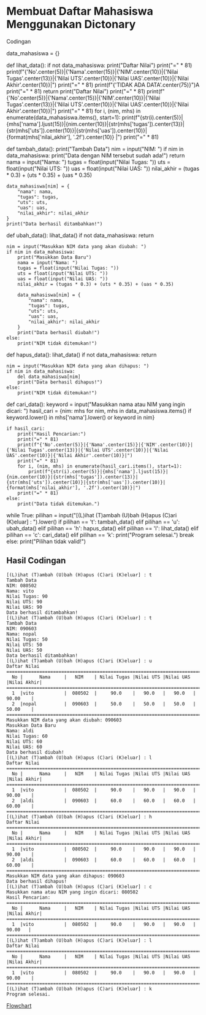 # Membuat Daftar Mahasiswa Menggunakan Dictonary
Codingan

data_mahasiswa = {}

def lihat_data():
    if not data_mahasiswa:
        print("Daftar Nilai")
        print("=" * 81)
        print(f"{'No'.center(5)}|{'Nama'.center(15)}|{'NIM'.center(10)}|{'Nilai Tugas'.center(13)}|{'Nilai UTS'.center(10)}|{'Nilai UAS'.center(10)}|{'Nilai Akhir'.center(10)}|")
        print("=" * 81)
        print(f"{'TIDAK ADA DATA'.center(75)}")A
        print("=" * 81)
        return
    print("Daftar Nilai")
    print("=" * 81)
    print(f"{'No'.center(5)}|{'Nama'.center(15)}|{'NIM'.center(10)}|{'Nilai Tugas'.center(13)}|{'Nilai UTS'.center(10)}|{'Nilai UAS'.center(10)}|{'Nilai Akhir'.center(10)}|")
    print("=" * 81)
    for i, (nim, mhs) in enumerate(data_mahasiswa.items(), start=1):
        print(f"{str(i).center(5)}|{mhs['nama'].ljust(15)}|{nim.center(10)}|{str(mhs['tugas']).center(13)}|{str(mhs['uts']).center(10)}|{str(mhs['uas']).center(10)}|{format(mhs['nilai_akhir'], '.2f').center(10)} |")
    print("=" * 81)

def tambah_data():
    print("Tambah Data")
    nim = input("NIM: ")
    if nim in data_mahasiswa:
        print("Data dengan NIM tersebut sudah ada!")
        return
    nama = input("Nama: ")
    tugas = float(input("Nilai Tugas: "))
    uts = float(input("Nilai UTS: "))
    uas = float(input("Nilai UAS: "))
    nilai_akhir = (tugas * 0.3) + (uts * 0.35) + (uas * 0.35)

    data_mahasiswa[nim] = {
        "nama": nama,
        "tugas": tugas,
        "uts": uts,
        "uas": uas,
        "nilai_akhir": nilai_akhir
    }
    print("Data berhasil ditambahkan!")

def ubah_data():
    lihat_data()
    if not data_mahasiswa:
        return
    
    nim = input("Masukkan NIM data yang akan diubah: ")
    if nim in data_mahasiswa:
        print("Masukkan Data Baru")
        nama = input("Nama: ")
        tugas = float(input("Nilai Tugas: "))
        uts = float(input("Nilai UTS: "))
        uas = float(input("Nilai UAS: "))
        nilai_akhir = (tugas * 0.3) + (uts * 0.35) + (uas * 0.35)

        data_mahasiswa[nim] = {
            "nama": nama,
            "tugas": tugas,
            "uts": uts,
            "uas": uas,
            "nilai_akhir": nilai_akhir
        }
        print("Data berhasil diubah!")
    else:
        print("NIM tidak ditemukan!")

def hapus_data():
    lihat_data()
    if not data_mahasiswa:
        return

    nim = input("Masukkan NIM data yang akan dihapus: ")
    if nim in data_mahasiswa:
        del data_mahasiswa[nim]
        print("Data berhasil dihapus!")
    else:
        print("NIM tidak ditemukan!")

def cari_data():
    keyword = input("Masukkan nama atau NIM yang ingin dicari: ")
    hasil_cari = {nim: mhs for nim, mhs in data_mahasiswa.items() if keyword.lower() in mhs['nama'].lower() or keyword in nim}
    
    if hasil_cari:
        print("Hasil Pencarian:")
        print("=" * 81)
        print(f"{'No'.center(5)}|{'Nama'.center(15)}|{'NIM'.center(10)}|{'Nilai Tugas'.center(13)}|{'Nilai UTS'.center(10)}|{'Nilai UAS'.center(10)}|{'Nilai Akhir'.center(10)}|")
        print("=" * 81)
        for i, (nim, mhs) in enumerate(hasil_cari.items(), start=1):
            print(f"{str(i).center(5)}|{mhs['nama'].ljust(15)}|{nim.center(10)}|{str(mhs['tugas']).center(13)}|{str(mhs['uts']).center(10)}|{str(mhs['uas']).center(10)}|{format(mhs['nilai_akhir'], '.2f').center(10)}|")
        print("=" * 81)
    else:
        print("Data tidak ditemukan.")

while True:
    pilihan = input("[(L)ihat (T)ambah (U)bah (H)apus (C)ari (K)eluar] : ").lower()
    if pilihan == 't':
        tambah_data()
    elif pilihan == 'u':
        ubah_data()
    elif pilihan == 'h':
        hapus_data()
    elif pilihan == 'l':
        lihat_data()
    elif pilihan == 'c':
        cari_data()
    elif pilihan == 'k':
        print("Program selesai.")
        break
    else:
        print("Pilihan tidak valid!")
## Hasil Codingan
````
[(L)ihat (T)ambah (U)bah (H)apus (C)ari (K)eluar] : t
Tambah Data
NIM: 080502
Nama: vito
Nilai Tugas: 90  
Nilai UTS: 90
Nilai UAS: 90
Data berhasil ditambahkan!
[(L)ihat (T)ambah (U)bah (H)apus (C)ari (K)eluar] : t
Tambah Data
NIM: 090603
Nama: nopal
Nilai Tugas: 50
Nilai UTS: 50
Nilai UAS: 50
Data berhasil ditambahkan!
[(L)ihat (T)ambah (U)bah (H)apus (C)ari (K)eluar] : u
Daftar Nilai
=================================================================================
  No |      Nama     |   NIM    | Nilai Tugas |Nilai UTS |Nilai UAS |Nilai Akhir|
=================================================================================
  1  |vito           |  080502  |     90.0    |   90.0   |   90.0   |  90.00    |
  2  |nopal          |  090603  |     50.0    |   50.0   |   50.0   |  50.00    |
=================================================================================
Masukkan NIM data yang akan diubah: 090603
Masukkan Data Baru
Nama: aldi
Nilai Tugas: 60
Nilai UTS: 60
Nilai UAS: 60
Data berhasil diubah!
[(L)ihat (T)ambah (U)bah (H)apus (C)ari (K)eluar] : l
Daftar Nilai
=================================================================================
  No |      Nama     |   NIM    | Nilai Tugas |Nilai UTS |Nilai UAS |Nilai Akhir|
=================================================================================
  1  |vito           |  080502  |     90.0    |   90.0   |   90.0   |  90.00    |
  2  |aldi           |  090603  |     60.0    |   60.0   |   60.0   |  60.00    |
=================================================================================
[(L)ihat (T)ambah (U)bah (H)apus (C)ari (K)eluar] : h
Daftar Nilai
=================================================================================
  No |      Nama     |   NIM    | Nilai Tugas |Nilai UTS |Nilai UAS |Nilai Akhir|
=================================================================================
  1  |vito           |  080502  |     90.0    |   90.0   |   90.0   |  90.00    |
  2  |aldi           |  090603  |     60.0    |   60.0   |   60.0   |  60.00    |
=================================================================================
Masukkan NIM data yang akan dihapus: 090603
Data berhasil dihapus!
[(L)ihat (T)ambah (U)bah (H)apus (C)ari (K)eluar] : c
Masukkan nama atau NIM yang ingin dicari: 080502
Hasil Pencarian:
=================================================================================
  No |      Nama     |   NIM    | Nilai Tugas |Nilai UTS |Nilai UAS |Nilai Akhir|
=================================================================================
  1  |vito           |  080502  |     90.0    |   90.0   |   90.0   |  90.00   |
=================================================================================
[(L)ihat (T)ambah (U)bah (H)apus (C)ari (K)eluar] : l
Daftar Nilai
=================================================================================
  No |      Nama     |   NIM    | Nilai Tugas |Nilai UTS |Nilai UAS |Nilai Akhir|
=================================================================================
  1  |vito           |  080502  |     90.0    |   90.0   |   90.0   |  90.00    |
=================================================================================
[(L)ihat (T)ambah (U)bah (H)apus (C)ari (K)eluar] : k
Program selesai.
````
[Flowchart](Diagram_)
